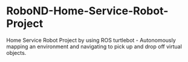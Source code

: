 # RoboND-Home-Service-Robot-Project
Home Service Robot Project by using ROS turtlebot - Autonomously mapping an environment and navigating to pick up and drop off virtual objects. 
